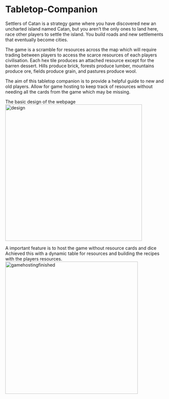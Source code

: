 ﻿# Tabletop-Companion
Settlers of Catan is a strategy game where you have discovered new an uncharted island named Catan, but you aren’t the only ones to land here, race other players to settle the island. You build roads and new settlements that eventually become cities.  

The game is a scramble for resources across the map which will require trading between players to access the scarce resources of each players civilisation. Each hex tile produces an attached resource except for the barren dessert. Hills produce brick, forests produce lumber, mountains produce ore, fields produce grain, and pastures produce wool. 

The aim of this tabletop companion is to provide a helpful guide to new and old players. Allow for game hosting to keep track of resources without needing all the cards from the game which may be missing. 

The basic design of the webpage
<img width="429" alt="design" src="https://user-images.githubusercontent.com/77689366/112722947-1f239980-8f04-11eb-9a77-4783b93231c3.PNG">

A important feature is to host the game without resource cards and dice
Achieved this with a dynamic table for resources and building the recipes with
the players resources.
<img width="416" alt="gamehostingfinished" src="https://user-images.githubusercontent.com/77689366/112722980-45e1d000-8f04-11eb-9ef0-bae29f99521e.PNG">
